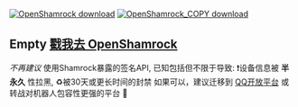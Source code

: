 [![OpenShamrock download](https://img.shields.io/github/downloads/whitechi73/OpenShamrock/total?label=OpenShamrock%20%E6%80%BB%E4%B8%8B%E8%BD%BD&logo=github)](https://github.com/whitechi73/OpenShamrock/) [![OpenShamrock_COPY download](https://img.shields.io/github/downloads/luanyaolingwu/Shamrock_COPY/total?label=%E7%9B%B4%E6%8E%A5%E5%9C%A8%E8%BF%99%E9%87%8C%E4%B8%8B%E8%BD%BD%20qwq&logo=github)](https://github.com/luanyaolingwu/Shamrock_COPY/tags/) 

Empty [戳我去 OpenShamrock](https://github.com/whitechi73/OpenShamrock/)
----

*不再建议* 使用Shamrock暴露的签名API, 已知包括但不限于导致: ❗设备信息被 __半永久__ 性拉黑, ♻️被30天或更长时间的封禁
如果可以，建议迁移到 [QQ开放平台](https://q.qq.com) 或转战对机器人包容性更强的平台 🙏

